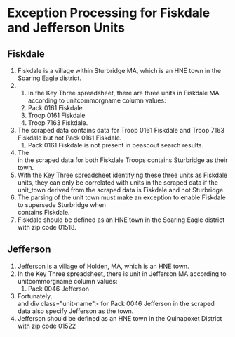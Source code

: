 # Exception Processing for Fiskdale and Jefferson Units

## Fiskdale

1. Fiskdale is a village within Sturbridge MA, which is an HNE town in the Soaring Eagle district.
2. 1. In the Key Three spreadsheet, there are three units in Fiskdale MA according to unitcommorgname column values:
   1. Pack 0161 Fiskdale
   2. Troop 0161 Fiskdale
   3. Troop 7163 Fiskdale.
3. The scraped data contains data for Troop 0161 Fiskdale and Troop 7163 Fiskdale but not Pack 0161 Fiskdale.
   1. Pack 0161 Fiskdale is not present in beascout search results.
4. The <div class="unit-address"> in the scraped data for both Fiskdale Troops contains Sturbridge as their town.
5. With the Key Three spreadsheet identifying these three units as Fiskdale units, they can only be correlated with units in the scraped data if the unit_town derived from the scraped data is Fiskdale and not Sturbridge.
6. The parsing of the unit town must make an exception to enable Fiskdale to supersede Sturbridge when <div class="unit-name"> contains Fiskdale.
7. Fiskdale should be defined as an HNE town in the Soaring Eagle district with zip code 01518.

## Jefferson

1. Jefferson is a village of Holden, MA, which is an HNE town.
2. In the Key Three spreadsheet, there is unit in Jefferson MA according to unitcommorgname column values:
   1. Pack 0046 Jefferson
3. Fortunately, <div class="unit-address"> and div class="unit-name"> for Pack 0046 Jefferson in the scraped data also specify Jefferson as the town.
4. Jefferson should be defined as an HNE town in the Quinapoxet District with zip code 01522
